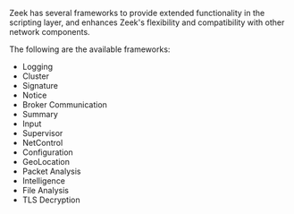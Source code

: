 Zeek has several frameworks to provide extended functionality in the scripting layer, and enhances Zeek's flexibility and compatibility with other network components.

The following are the available frameworks:
- Logging
- Cluster
- Signature
- Notice
- Broker Communication
- Summary
- Input
- Supervisor
- NetControl
- Configuration
- GeoLocation
- Packet Analysis
- Intelligence
- File Analysis
- TLS Decryption